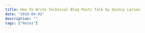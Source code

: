 ```yaml
---
title: How To Write Technical Blog Posts Talk by Quincy Larson
date: "2019-04-02"
description: ""
tags: ["Notes"]
---
```

